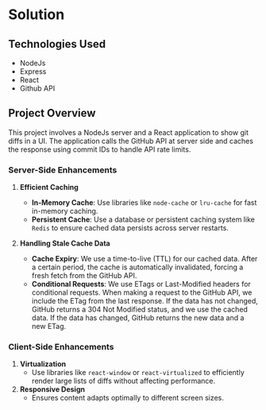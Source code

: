 # Solution

## Technologies Used

- NodeJs
- Express
- React
- Github API

## Project Overview

This project involves a NodeJs server and a React application to show git diffs in a UI. The application calls the GitHub API at server side and caches the response using commit IDs to handle API rate limits.

### Server-Side Enhancements

1. **Efficient Caching**
   - **In-Memory Cache**: Use libraries like `node-cache` or `lru-cache` for fast in-memory caching.
   - **Persistent Cache**: Use a database or persistent caching system like `Redis` to ensure cached data persists across server restarts.

2. **Handling Stale Cache Data**
   - **Cache Expiry**: We use a time-to-live (TTL) for our cached data. After a certain period, the cache is automatically invalidated, forcing a fresh fetch from the GitHub API.
   - **Conditional Requests**: We use ETags or Last-Modified headers for conditional requests. When making a request to the GitHub API, we include the ETag from the last response. If the data has not changed, GitHub returns a 304 Not Modified status, and we use the cached data. If the data has changed, GitHub returns the new data and a new ETag.

### Client-Side Enhancements

1. **Virtualization**
   - Use libraries like `react-window` or `react-virtualized` to efficiently render large lists of diffs without affecting performance.
2. **Responsive Design**
   - Ensures content adapts optimally to different screen sizes.
